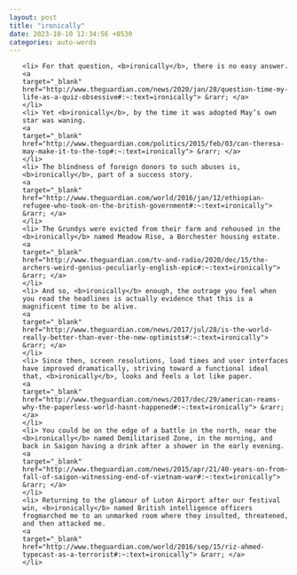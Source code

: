 ```yaml
---
layout: post
title: "ironically"
date: 2023-10-10 12:34:56 +0530
categories: auto-words
---
```

<ol>

    <li> For that question, <b>ironically</b>, there is no easy answer.
    <a 
    target="_blank" 
    href="http://www.theguardian.com/news/2020/jan/28/question-time-my-life-as-a-quiz-obsessive#:~:text=ironically"> &rarr; </a>
    </li>
    <li> Yet <b>ironically</b>, by the time it was adopted May’s own star was waning.
    <a 
    target="_blank" 
    href="http://www.theguardian.com/politics/2015/feb/03/can-theresa-may-make-it-to-the-top#:~:text=ironically"> &rarr; </a>
    </li>
    <li> The blindness of foreign donors to such abuses is, <b>ironically</b>, part of a success story.
    <a 
    target="_blank" 
    href="http://www.theguardian.com/world/2016/jan/12/ethiopian-refugee-who-took-on-the-british-government#:~:text=ironically"> &rarr; </a>
    </li>
    <li> The Grundys were evicted from their farm and rehoused in the <b>ironically</b> named Meadow Rise, a Borchester housing estate.
    <a 
    target="_blank" 
    href="http://www.theguardian.com/tv-and-radio/2020/dec/15/the-archers-weird-genius-peculiarly-english-epic#:~:text=ironically"> &rarr; </a>
    </li>
    <li> And so, <b>ironically</b> enough, the outrage you feel when you read the headlines is actually evidence that this is a magnificent time to be alive.
    <a 
    target="_blank" 
    href="http://www.theguardian.com/news/2017/jul/28/is-the-world-really-better-than-ever-the-new-optimists#:~:text=ironically"> &rarr; </a>
    </li>
    <li> Since then, screen resolutions, load times and user interfaces have improved dramatically, striving toward a functional ideal that, <b>ironically</b>, looks and feels a lot like paper.
    <a 
    target="_blank" 
    href="http://www.theguardian.com/news/2017/dec/29/american-reams-why-the-paperless-world-hasnt-happened#:~:text=ironically"> &rarr; </a>
    </li>
    <li> You could be on the edge of a battle in the north, near the <b>ironically</b> named Demilitarised Zone, in the morning, and back in Saigon having a drink after a shower in the early evening.
    <a 
    target="_blank" 
    href="http://www.theguardian.com/news/2015/apr/21/40-years-on-from-fall-of-saigon-witnessing-end-of-vietnam-war#:~:text=ironically"> &rarr; </a>
    </li>
    <li> Returning to the glamour of Luton Airport after our festival win, <b>ironically</b> named British intelligence officers frogmarched me to an unmarked room where they insulted, threatened, and then attacked me.
    <a 
    target="_blank" 
    href="http://www.theguardian.com/world/2016/sep/15/riz-ahmed-typecast-as-a-terrorist#:~:text=ironically"> &rarr; </a>
    </li>